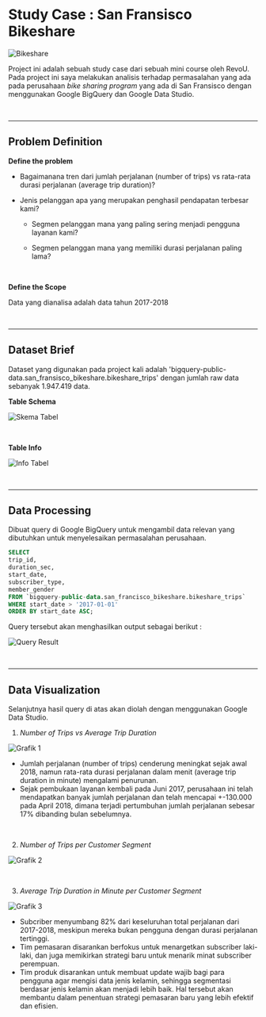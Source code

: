 # **Study Case : San Fransisco Bikeshare**

![Bikeshare](https://user-images.githubusercontent.com/101962147/161291601-927db25c-b203-49c1-a3e9-6d9442d25f49.jpg)

Project ini adalah sebuah study case dari sebuah mini course oleh RevoU. Pada project ini saya melakukan analisis terhadap permasalahan yang ada pada perusahaan _bike sharing program_ yang ada di San Fransisco dengan menggunakan Google BigQuery dan Google Data Studio.

<br/>

<hr>

## **Problem Definition**
**Define the problem**

- Bagaimanana tren dari jumlah perjalanan (number of trips) vs rata-rata durasi perjalanan (average trip duration)?

- Jenis pelanggan apa yang merupakan penghasil pendapatan terbesar kami?

  - Segmen pelanggan mana yang paling sering menjadi pengguna layanan kami?

  - Segmen pelanggan mana yang memiliki durasi perjalanan paling lama?


<br/>

**Define the Scope**

Data yang dianalisa adalah data tahun 2017-2018

<br/>

<hr>

## **Dataset Brief**

Dataset yang digunakan pada project kali adalah 'bigquery-public-data.san_fransisco_bikeshare.bikeshare_trips' dengan jumlah raw data sebanyak 1.947.419 data.

**Table Schema**

![Skema Tabel](https://user-images.githubusercontent.com/101962147/161291832-248c806f-604e-4d74-952b-5756a762e5ff.png)

<br/>

**Table Info**

![Info Tabel](https://user-images.githubusercontent.com/101962147/161342124-12066009-ac9a-4ac8-89de-f6cb238e9f75.png)

<br/>

<hr>

## **Data Processing**

Dibuat query di Google BigQuery untuk mengambil data relevan yang dibutuhkan untuk menyelesaikan permasalahan perusahaan.

```SQL
SELECT 
trip_id,
duration_sec, 
start_date,
subscriber_type,
member_gender 
FROM `bigquery-public-data.san_francisco_bikeshare.bikeshare_trips` 
WHERE start_date > '2017-01-01'
ORDER BY start_date ASC;
```

Query tersebut akan menghasilkan output sebagai berikut :

![Query Result](https://user-images.githubusercontent.com/101962147/161292181-87c1da69-b244-42d1-97a6-90ca777f8379.png)

<Br/>

<Hr>

## **Data Visualization**
Selanjutnya hasil query di atas akan diolah dengan menggunakan Google Data Studio.

1. _Number of Trips vs Average Trip Duration_

![Grafik 1](https://user-images.githubusercontent.com/101962147/161293046-a5f1a55f-8a40-41ec-ab10-7fef936052d2.png)

- Jumlah perjalanan (number of trips) cenderung meningkat sejak awal 2018, namun rata-rata durasi perjalanan dalam menit (average trip duration in minute) mengalami penurunan.
- Sejak pembukaan layanan kembali pada Juni 2017, perusahaan ini telah mendapatkan banyak jumlah perjalanan dan telah mencapai +-130.000 pada April 2018, dimana terjadi pertumbuhan jumlah perjalanan sebesar 17% dibanding bulan sebelumnya.

<Br>

2. _Number of Trips per Customer Segment_

![Grafik 2](https://user-images.githubusercontent.com/101962147/161293100-26c02cc3-6f0b-4665-9bec-e81e949120b1.png)


<Br/>

3. _Average Trip Duration in Minute per Customer Segment_

![Grafik 3](https://user-images.githubusercontent.com/101962147/161293149-12afe616-83a9-4bbc-b07e-c1191c5a6df0.png)

- Subcriber menyumbang 82% dari keseluruhan total perjalanan dari 2017-2018, meskipun mereka bukan pengguna dengan durasi perjalanan tertinggi.
- Tim pemasaran disarankan berfokus untuk menargetkan subscriber laki-laki, dan juga memikirkan strategi baru untuk menarik minat subscriber perempuan.
- Tim produk disarankan untuk membuat update wajib bagi para pengguna agar mengisi data jenis kelamin, sehingga segmentasi berdasar jenis kelamin akan menjadi lebih baik. Hal tersebut akan membantu dalam penentuan strategi pemasaran baru yang lebih efektif dan efisien.
